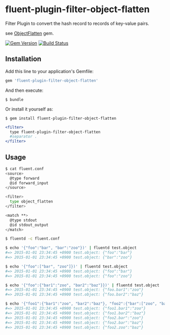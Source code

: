 # fluent-plugin-filter-object-flatten

Filter Plugin to convert the hash record to records of key-value pairs.

see [ObjectFlatten](https://github.com/winebarrel/object_flatten) gem.

[![Gem Version](https://badge.fury.io/rb/fluent-plugin-filter-object-flatten.svg)](http://badge.fury.io/rb/fluent-plugin-filter-object-flatten)
[![Build Status](https://travis-ci.org/winebarrel/fluent-plugin-filter-object-flatten.svg?branch=master)](https://travis-ci.org/winebarrel/fluent-plugin-filter-object-flatten)

## Installation

Add this line to your application's Gemfile:

```ruby
gem 'fluent-plugin-filter-object-flatten'
```

And then execute:

    $ bundle

Or install it yourself as:

    $ gem install fluent-plugin-filter-object-flatten


```apache
<filter>
  type fluent-plugin-filter-object-flatten
  #separator .
</filter>
```

## Usage

```sh
$ cat fluent.conf
<source>
  @type forward
  @id forward_input
</source>

<filter>
  type object_flatten
</filter>

<match **>
  @type stdout
  @id stdout_output
</match>

$ fluentd -c fluent.conf
```

```sh
$ echo '{"foo":"bar", "bar":"zoo"})' | fluentd test.object
#=> 2015-01-01 23:34:45 +0900 test.object: {"foo":"bar"}
#=> 2015-01-01 23:34:45 +0900 test.object: {"bar":"zoo"}

$ echo '{"foo":["bar", "zoo"]})' | fluentd test.object
#=> 2015-01-01 23:34:45 +0900 test.object: {"foo":"bar"}
#=> 2015-01-01 23:34:45 +0900 test.object: {"foo":"zoo"}

$ echo '{"foo":{"bar1":"zoo", "bar2":"baz"}})' | fluentd test.object
#=> 2015-01-01 23:34:45 +0900 test.object: {"foo.bar1":"zoo"}
#=> 2015-01-01 23:34:45 +0900 test.object: {"foo.bar2":"baz"}

$ echo '{"foo1":{"bar1":"zoo", "bar2":"baz"}, "foo2":{"bar":["zoo", "baz"], "zoo":"baz"}}' | fluentd test.object
#=> 2015-01-01 23:34:45 +0900 test.object: {"foo1.bar1":"zoo"}
#=> 2015-01-01 23:34:45 +0900 test.object: {"foo1.bar2":"baz"}
#=> 2015-01-01 23:34:45 +0900 test.object: {"foo2.bar":"zoo"}
#=> 2015-01-01 23:34:45 +0900 test.object: {"foo2.bar":"baz"}
#=> 2015-01-01 23:34:45 +0900 test.object: {"foo2.zoo":"baz"}
```
